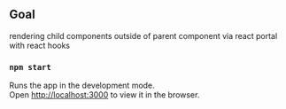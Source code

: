 ## Goal

rendering child components outside of parent component via react portal with react hooks

### `npm start`

Runs the app in the development mode.<br />
Open [http://localhost:3000](http://localhost:3000) to view it in the browser.
